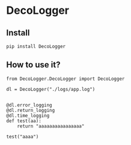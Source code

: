 # DecoLogger

## Install

```
pip install DecoLogger
```

## How to use it?

```
from DecoLogger.DecoLogger import DecoLogger

dl = DecoLogger("./logs/app.log")


@dl.error_logging
@dl.return_logging
@dl.time_logging
def test(aa):
    return "aaaaaaaaaaaaaaaa"

test("aaaa")

```